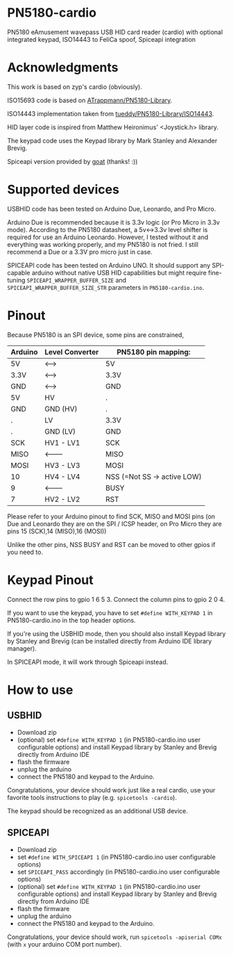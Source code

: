 # PN5180-cardio

PN5180 eAmusement wavepass USB HID card reader (cardio) with optional integrated keypad, ISO14443 to FeliCa spoof, Spiceapi integration 

# Acknowledgments

This work is based on zyp's cardio (obviously).

ISO15693 code is based on [ATrappmann/PN5180-Library](https://github.com/ATrappmann/PN5180-Library).

ISO14443 implementation taken from [tueddy/PN5180-Library/ISO14443](https://github.com/tueddy/PN5180-Library/tree/ISO14443).

HID layer code is inspired from Matthew Heironimus' <Joystick.h> library.

The keypad code uses the Keypad library by Mark Stanley and Alexander Brevig.

Spiceapi version provided by [goat](https://github.com/goaaats) (thanks! :))

# Supported devices

USBHID code has been tested on Arduino Due, Leonardo, and Pro Micro.

Arduino Due is recommended because it is 3.3v logic (or Pro Micro in 3.3v mode).
According to the PN5180 datasheet, a 5v<->3.3v level shifter is required
for use an Arduino Leonardo. However, I tested without it and everything
was working properly, and my PN5180 is not fried. I still recommend a Due
or a 3.3V pro micro just in case.

SPICEAPI code has been tested on Arduino UNO.
It should support any SPI-capable arduino without native USB HID capabilities but might require fine-tuning
`SPICEAPI_WRAPPER_BUFFER_SIZE` and `SPICEAPI_WRAPPER_BUFFER_SIZE_STR` parameters in `PN5180-cardio.ino`.

# Pinout

Because PN5180 is an SPI device, some pins are constrained,

Arduino | Level Converter | PN5180 pin mapping:
--- | --- | ---
5V      |      <-->       |      5V
3.3V    |       <-->      |       3.3V
GND    |        <-->      |       GND
5V      | HV | .
GND     | GND (HV) | .
 .        |   LV              | 3.3V
  .      |    GND (LV)        | GND
SCK    | HV1 - LV1       | SCK
MISO      |     <---        | MISO
MOSI    | HV3 - LV3       | MOSI
10   | HV4 - LV4      | NSS (=Not SS -> active LOW)
9  |       <---     |        BUSY
7 | HV2 - LV2      | RST

Please refer to your Arduino pinout to find SCK, MISO and MOSI pins
(on Due and Leonardo they are on the SPI / ICSP header, on Pro Micro
they are pins 15 (SCK),14 (MISO),16 (MOSI))

Unlike the other pins, NSS BUSY and RST can be moved to other gpios
if you need to.

# Keypad Pinout

Connect the row pins to gpio 1 6 5 3.
Connect the column pins to gpio 2 0 4.

If you want to use the keypad, you have to set `#define WITH_KEYPAD 1` in PN5180-cardio.ino in the top header options.

If you're using the USBHID mode, then you should also install Keypad library by Stanley and Brevig (can be installed directly from Arduino IDE library manager).

In SPICEAPI mode, it will work through Spiceapi instead.

# How to use

## USBHID

- Download zip
- (optional) set `#define WITH_KEYPAD 1` (in PN5180-cardio.ino user configurable options) and install Keypad library by Stanley and Brevig directly from Arduino IDE
- flash the firmware
- unplug the arduino
- connect the PN5180 and keypad to the Arduino.

Congratulations, your device should work just like a real cardio, use 
your favorite tools instructions to play (e.g. `spicetools -cardio`).

The keypad should be recognized as an additional USB device.

## SPICEAPI

- Download zip
- set `#define WITH_SPICEAPI 1` (in PN5180-cardio.ino user configurable options)
- set `SPICEAPI_PASS` accordingly (in PN5180-cardio.ino user configurable options)
- (optional) set `#define WITH_KEYPAD 1` (in PN5180-cardio.ino user configurable options) and install Keypad library by Stanley and Brevig directly from Arduino IDE
- flash the firmware
- unplug the arduino
- connect the PN5180 and keypad to the Arduino.

Congratulations, your device should work, run `spicetools -apiserial COMx` (with `x` your arduino COM port number).
